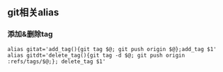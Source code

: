 ## git相关alias ##
### 添加&删除tag ###

```
alias gitat='add_tag(){git tag $@; git push origin $@};add_tag $1'
alias gitdt='delete_tag(){git tag -d $@; git push origin :refs/tags/$@;}; delete_tag $1'
```
